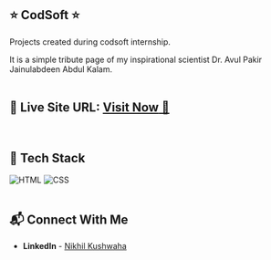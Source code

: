 ## ⭐ CodSoft ⭐
Projects created during codsoft internship.

It is a simple tribute page of my inspirational scientist Dr. Avul Pakir Jainulabdeen Abdul Kalam.
<br>
<br>
## 📌 **Live Site URL:** <a href="https://tribute-page-azure.vercel.app/">**Visit Now** 🚀</a>

<br>

## 📌 Tech Stack

![HTML](https://img.shields.io/badge/html5%20-%23E34F26.svg?&style=for-the-badge&logo=html5&logoColor=white)
![CSS](https://img.shields.io/badge/css3%20-%231572B6.svg?&style=for-the-badge&logo=css3&logoColor=white)
<br>
<br>

## 📬 Connect With Me

- **LinkedIn** - [Nikhil Kushwaha](https://www.linkedin.com/in/nikhil-kushwaha-275a72207/)

